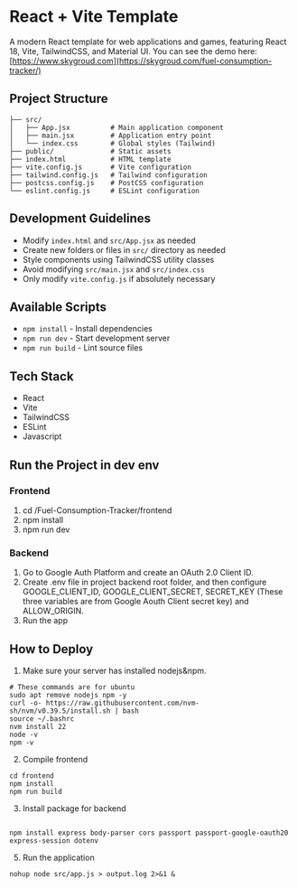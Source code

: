# React + Vite Template

A modern React template for web applications and games, featuring React 18, Vite, TailwindCSS, and Material UI.
You can see the demo here: [https://www.skygroud.com](https://skygroud.com/fuel-consumption-tracker/)

## Project Structure

```
├── src/
│   ├── App.jsx          # Main application component
│   ├── main.jsx         # Application entry point
│   └── index.css        # Global styles (Tailwind)
├── public/              # Static assets
├── index.html           # HTML template
├── vite.config.js       # Vite configuration
├── tailwind.config.js   # Tailwind configuration
├── postcss.config.js    # PostCSS configuration
└── eslint.config.js     # ESLint configuration
```

## Development Guidelines

- Modify `index.html` and `src/App.jsx` as needed
- Create new folders or files in `src/` directory as needed
- Style components using TailwindCSS utility classes
- Avoid modifying `src/main.jsx` and `src/index.css`
- Only modify `vite.config.js` if absolutely necessary

## Available Scripts
- `npm install` - Install dependencies
- `npm run dev` - Start development server
- `npm run build` - Lint source files

## Tech Stack

- React
- Vite
- TailwindCSS
- ESLint
- Javascript

## Run the Project in dev env
### Frontend
1. cd /Fuel-Consumption-Tracker/frontend
2. npm install
3. npm run dev

### Backend
1. Go to Google Auth Platform and  create an OAuth 2.0 Client ID.
2. Create .env file in project backend root folder, and then configure GOOGLE_CLIENT_ID, GOOGLE_CLIENT_SECRET, SECRET_KEY (These three variables are from Google Aouth Client secret key) and ALLOW_ORIGIN.
3. Run the app  


## How to Deploy
1. Make sure your server has installed nodejs&npm.
```
# These commands are for ubuntu
sudo apt remove nodejs npm -y
curl -o- https://raw.githubusercontent.com/nvm-sh/nvm/v0.39.5/install.sh | bash
source ~/.bashrc
nvm install 22
node -v
npm -v
```
2. Compile frontend
```
cd frontend
npm install
npm run build
```
3. Install package for backend
```

npm install express body-parser cors passport passport-google-oauth20 express-session dotenv
```
5. Run the application
```
nohup node src/app.js > output.log 2>&1 &
```
